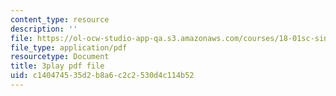 ```yaml
---
content_type: resource
description: ''
file: https://ol-ocw-studio-app-qa.s3.amazonaws.com/courses/18-01sc-single-variable-calculus-fall-2010/c140474535d2b8a6c2c2530d4c114b52_kCPVBl953eY.pdf
file_type: application/pdf
resourcetype: Document
title: 3play pdf file
uid: c1404745-35d2-b8a6-c2c2-530d4c114b52
---
```

